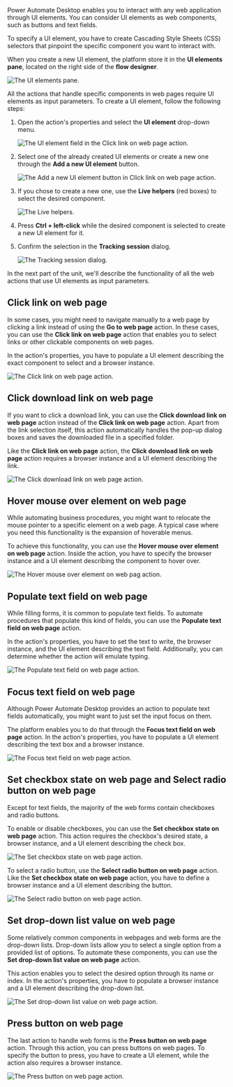 Power Automate Desktop enables you to interact with any web application through UI elements. You can consider UI elements as web components, such as buttons and text fields. 

To specify a UI element, you have to create Cascading Style Sheets (CSS) selectors that pinpoint the specific component you want to interact with.

When you create a new UI element, the platform store it in the **UI elements pane**, located on the right side of the **flow designer**.

![The UI elements pane.](..\media\ui-elements-pane.png)

All the actions that handle specific components in web pages require UI elements as input parameters. To create a UI element, follow the following steps:

1. Open the action's properties and select the **UI element** drop-down menu. 

    ![The UI element field in the Click link on web page action.](..\media\click-link-on-web-page-action-ui-element-field.png)

1. Select one of the already created UI elements or create a new one through the **Add a new UI element** button.

    ![The Add a new UI element button in Click link on web page action.](..\media\click-link-on-web-page-action-add-new-ui-element-button.png)

1. If you chose to create a new one, use the **Live helpers** (red boxes) to select the desired component.

    ![The Live helpers.](..\media\live-helpers.png)

1. Press **Ctrl + left-click** while the desired component is selected to create a new UI element for it. 

1. Confirm the selection in the **Tracking session** dialog.

    ![The Tracking session dialog.](..\media\tracking-session-dialog.png)

In the next part of the unit, we'll describe the functionality of all the web actions that use UI elements as input parameters.

## Click link on web page

In some cases, you might need to navigate manually to a web page by clicking a link instead of using the **Go to web page** action. In these cases, you can use the **Click link on web page** action that enables you to select links or other clickable components on web pages.

In the action's properties, you have to populate a UI element describing the exact component to select and a browser instance.

![The Click link on web page action.](..\media\click-link-on-web-page-action.png)

## Click download link on web page

If you want to click a download link, you can use the **Click download link on web page**  action instead of the **Click link on web page** action. Apart from the link selection itself, this action automatically handles the pop-up dialog boxes and saves the downloaded file in a specified folder.

Like the **Click link on web page** action, the **Click download link on web page** action requires a browser instance and a UI element describing the link.

![The Click download link on web page action.](..\media\click-download-link-on-web-page-action.png)

## Hover mouse over element on web page 

While automating business procedures, you might want to relocate the mouse pointer to a specific element on a web page. A typical case where you need this functionality is the expansion of hoverable menus. 

To achieve this functionality, you can use the **Hover mouse over element on web page** action. Inside the action, you have to specify the browser instance and a UI element describing the component to hover over.

![The Hover mouse over element on web pag action.](..\media\hover-mouse-over-element-on-web-page-action.png)

## Populate text field on web page

While filling forms, it is common to populate text fields. To automate procedures that populate this kind of fields, you can use the **Populate text field on web page** action. 

In the action's properties, you have to set the text to write, the browser instance, and the UI element describing the text field. Additionally, you can determine whether the action will emulate typing.

![The Populate text field on web page action.](..\media\populate-text-field-on-web-page-action.png)

## Focus text field on web page

Although Power Automate Desktop provides an action to populate text fields automatically, you might want to just set the input focus on them. 

The platform enables you to do that through the **Focus text field on web page** action. In the action's properties, you have to populate a UI element describing the text box and a browser instance.

![The Focus text field on web page action.](..\media\focus-text-field-on-web-page-action.png)

## Set checkbox state on web page and Select radio button on web page

Except for text fields, the majority of the web forms contain checkboxes and radio buttons. 

To enable or disable checkboxes, you can use the **Set checkbox state on web page** action. This action requires the checkbox's desired state, a browser instance, and a UI element describing the check box.

![The Set checkbox state on web page action.](..\media\set-checkbox-state-on-web-page-action.png)

To select a radio button, use the **Select radio button on web page** action. Like the **Set checkbox state on web page** action,  you have to define a browser instance and a UI element describing the button.

![The Select radio button on web page action.](..\media\select-radio-button-on-web-page-action.png)

## Set drop-down list value on web page

Some relatively common components in webpages and web forms are the drop-down lists. Drop-down lists allow you to select a single option from a provided list of options. To automate these components, you can use the **Set drop-down list value on web page** action.

This action enables you to select the desired option through its name or index. In the action's properties, you have to populate a browser instance and a UI element describing the drop-down list.

![The Set drop-down list value on web page action.](..\media\set-drop-down-list-value-on-web-page-action.png)

## Press button on web page

The last action to handle web forms is the **Press button on web page** action. Through this action, you can press buttons on web pages. To specify the button to press, you have to create a UI element, while the action also requires a browser instance.

![The Press button on web page action.](..\media\press-button-on-web-page-action.png)
